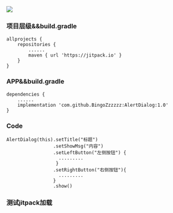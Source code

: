 [![](https://jitpack.io/v/BingoZzzzzz/AlertDialog.svg)](https://jitpack.io/#BingoZzzzzz/AlertDialog)

### 项目层级&&build.gradle
```    
allprojects {
    repositories {
        ......
        maven { url 'https://jitpack.io' }
    }
}
 ```  
                
### APP&&build.gradle
```
dependencies {
    ......
    implementation 'com.github.BingoZzzzzz:AlertDialog:1.0'
}
```
    
### Code    
```
AlertDialog(this).setTitle("标题")
                 .setShowMsg("内容")
                 .setLeftButton("左侧按钮") { 
                   .........                    
                  }
                 .setRightButton("右侧按钮"){ 
                   ......... 
                 }
                 .show()
```

### 测试jitpack加载  